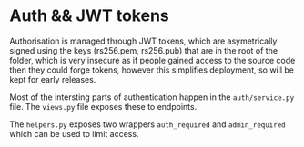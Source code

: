 # Auth && JWT tokens
Authorisation is managed through JWT tokens, which are asymetrically signed using the keys (rs256.pem, rs256.pub) that are in the root of the folder, which is very insecure as if people gained access to the source code then they could forge tokens, however this simplifies deployment, so will be kept for early releases.

Most of the intersting parts of authentication happen in the `auth/service.py` file. The `views.py` file exposes these to endpoints.

The `helpers.py` exposes two wrappers `auth_required` and `admin_required` which can be used to limit access. 
